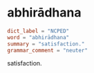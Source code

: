 # abhirādhana

``` toml
dict_label = "NCPED"
word = "abhirādhana"
summary = "satisfaction."
grammar_comment = "neuter"
```

satisfaction.

